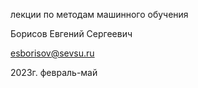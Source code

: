 лекции по методам машинного обучения

Борисов Евгений Сергеевич

esborisov@sevsu.ru

2023г. февраль-май
